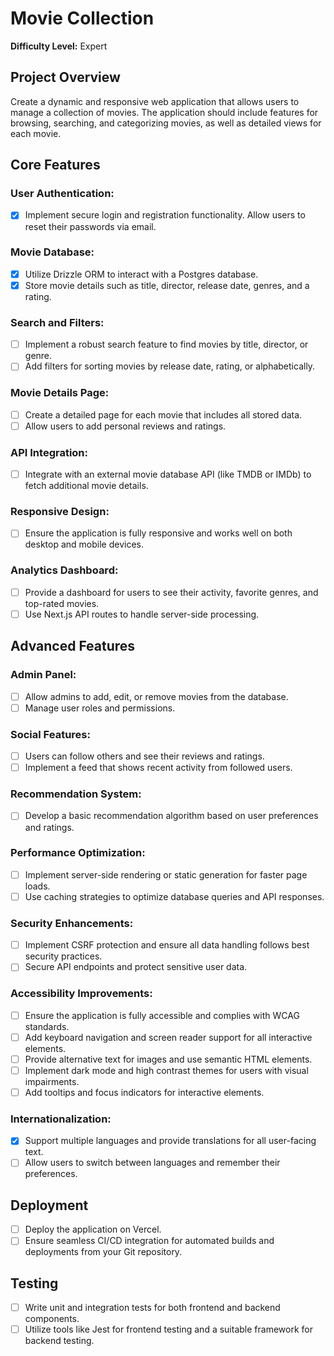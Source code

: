 # Movie Collection
**Difficulty Level:** Expert
## Project Overview
Create a dynamic and responsive web application that allows users to manage a collection of movies. The application should include features for browsing, searching, and categorizing movies, as well as detailed views for each movie.
## Core Features
### User Authentication:
- [x] Implement secure login and registration functionality.
Allow users to reset their passwords via email.
### Movie Database:
- [x] Utilize Drizzle ORM to interact with a Postgres database.
- [x] Store movie details such as title, director, release date, genres, and a rating.
### Search and Filters:
- [ ] Implement a robust search feature to find movies by title, director, or genre.
- [ ] Add filters for sorting movies by release date, rating, or alphabetically.
### Movie Details Page:
- [ ] Create a detailed page for each movie that includes all stored data.
- [ ] Allow users to add personal reviews and ratings.
### API Integration:
- [ ] Integrate with an external movie database API (like TMDB or IMDb) to fetch additional movie details.
### Responsive Design:
- [ ] Ensure the application is fully responsive and works well on both desktop and mobile devices.
### Analytics Dashboard:
- [ ] Provide a dashboard for users to see their activity, favorite genres, and top-rated movies.
- [ ] Use Next.js API routes to handle server-side processing.
## Advanced Features
### Admin Panel:
- [ ] Allow admins to add, edit, or remove movies from the database.
- [ ] Manage user roles and permissions.
### Social Features:
- [ ] Users can follow others and see their reviews and ratings.
- [ ] Implement a feed that shows recent activity from followed users.
### Recommendation System:
- [ ] Develop a basic recommendation algorithm based on user preferences and ratings.
### Performance Optimization:
- [ ] Implement server-side rendering or static generation for faster page loads.
- [ ] Use caching strategies to optimize database queries and API responses.
### Security Enhancements:
- [ ] Implement CSRF protection and ensure all data handling follows best security practices.
- [ ] Secure API endpoints and protect sensitive user data.
### Accessibility Improvements:
- [ ] Ensure the application is fully accessible and complies with WCAG standards.
- [ ] Add keyboard navigation and screen reader support for all interactive elements.
- [ ] Provide alternative text for images and use semantic HTML elements.
- [ ] Implement dark mode and high contrast themes for users with visual impairments.
- [ ] Add tooltips and focus indicators for interactive elements.
### Internationalization:
- [x] Support multiple languages and provide translations for all user-facing text.
- [ ] Allow users to switch between languages and remember their preferences.

## Deployment
- [ ] Deploy the application on Vercel.
- [ ] Ensure seamless CI/CD integration for automated builds and deployments from your Git repository.
## Testing
- [ ] Write unit and integration tests for both frontend and backend components.
- [ ] Utilize tools like Jest for frontend testing and a suitable framework for backend testing.
